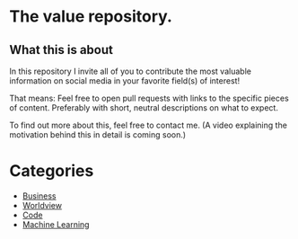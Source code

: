 # The value repository.

## What this is about

In this repository I invite all of you to contribute the most valuable
information on social media in your favorite field(s) of interest!

That means: Feel free to open pull requests with links to the specific
pieces of content. Preferably with short, neutral descriptions on what
to expect.

To find out more about this, feel free to contact me. (A video
explaining the motivation behind this in detail is coming soon.)

# Categories
- [Business](/business/)
- [Worldview](/worldview/)
- [Code](/code/)
- [Machine Learning](/machine-learning/)
